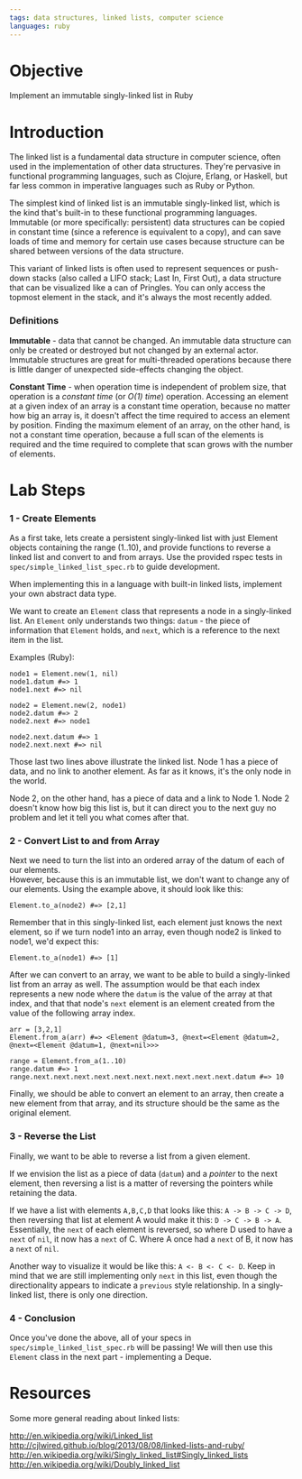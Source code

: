 ```yaml
---
tags: data structures, linked lists, computer science
languages: ruby
---
```


# Objective

Implement an immutable singly-linked list in Ruby

# Introduction

The linked list is a fundamental data structure in computer science, often used in the implementation of other data structures. They're pervasive in functional programming languages, such as Clojure, Erlang, or Haskell, but far less common in imperative languages such as Ruby or Python.

The simplest kind of linked list is an immutable singly-linked list, which is the kind that's built-in to these functional programming languages. Immutable (or more specifically: persistent) data structures can be copied in constant time (since a reference is equivalent to a copy), and can save loads of time and memory for certain use cases because structure can be shared between versions of the data structure.

This variant of linked lists is often used to represent sequences or push-down stacks (also called a LIFO stack; Last In, First Out), a data structure that can be visualized like a can of Pringles. You can only access the topmost element in the stack, and it's always the most recently added.

### Definitions

**Immutable** - data that cannot be changed. An immutable data structure
can only be created or destroyed but not changed by an external actor.
Immutable structures are great for multi-threaded operations because
there is little danger of unexpected side-effects changing the object.

**Constant Time** - when operation time is independent of problem size,
that operation is a *constant time* (or *O(1) time*) operation.
Accessing an element at a given index of an array is a constant time
operation, because no matter how big an array is, it doesn't affect the
time required to access an element by position. Finding the maximum
element of an array, on the other hand, is not a constant time
operation, because a full scan of the elements is required and the time
required to complete that scan grows with the number of elements.

# Lab Steps

### 1 - Create Elements

As a first take, lets create a persistent singly-linked list with just Element objects containing the range (1..10), and provide functions to reverse a linked list and convert to and from arrays. Use the provided rspec tests in `spec/simple_linked_list_spec.rb` to guide development.

When implementing this in a language with built-in linked lists, implement your own abstract data type.

We want to create an `Element` class that represents a node in a
singly-linked list. An `Element` only understands two things: `datum` -
the piece of information that `Element` holds, and `next`, which is a
reference to the next item in the list.

Examples (Ruby):
```
node1 = Element.new(1, nil)
node1.datum #=> 1
node1.next #=> nil

node2 = Element.new(2, node1)
node2.datum #=> 2
node2.next #=> node1

node2.next.datum #=> 1
node2.next.next #=> nil
```
Those last two lines above illustrate the linked list. Node 1 has a
piece of data, and no link to another element. As far as it knows, it's
the only node in the world.

Node 2, on the other hand, has a piece of data and a link to Node 1.
Node 2 doesn't know how big this list is, but it can direct you to the
next guy no problem and let it tell you what comes after that.

### 2 - Convert List to and from Array

Next we need to turn the list into an ordered array of the datum of each
of our elements.  
However, because this is an immutable list, we don't want to change any
of our elements. Using the example above, it should look like this:

`Element.to_a(node2) #=> [2,1]`

Remember that in this singly-linked list, each element just knows the
next element, so if we turn node1 into an array, even though node2 is
linked to node1, we'd expect this:

`Element.to_a(node1) #=> [1]`

After we can convert to an array, we want to be able to build a
singly-linked list from an array as well. The assumption would be that
each index represents a new node where the `datum` is the value of the
array at that index, and that that node's `next` element is an element
created from the value of the following array index.

```
arr = [3,2,1]
Element.from_a(arr) #=> <Element @datum=3, @next=<Element @datum=2,
@next=<Element @datum=1, @next=nil>>>

range = Element.from_a(1..10)
range.datum #=> 1
range.next.next.next.next.next.next.next.next.next.next.datum #=> 10
```

Finally, we should be able to convert an element to an array, then
create a new element from that array, and its structure should be the
same as the original element.

### 3 - Reverse the List

Finally, we want to be able to reverse a list from a given element.  

If we envision the list as a piece of data (`datum`) and a *pointer* to
the next element, then reversing a list is a matter of reversing the
pointers while retaining the data.

If we have a list with elements `A,B,C,D` that looks like this:
`A -> B -> C -> D`, then reversing that list at element A would make it
this:
`D -> C -> B -> A`. Essentially, the `next` of each element is reversed, so where
D used to have a `next` of `nil`, it now has a `next` of C. Where A once
had a `next` of B, it now has a `next` of `nil`.

Another way to visualize it would be like this: `A <- B <- C <- D`. Keep
in mind that we are still implementing only `next` in this list, even
though the directionality appears to indicate a `previous` style
relationship. In a singly-linked list, there is only one direction.

### 4 - Conclusion

Once you've done the above, all of your specs in
`spec/simple_linked_list_spec.rb` will be passing! We will then use this
`Element` class in the next part - implementing a Deque.

# Resources

Some more general reading about linked lists:

http://en.wikipedia.org/wiki/Linked_list
http://cjlwired.github.io/blog/2013/08/08/linked-lists-and-ruby/
http://en.wikipedia.org/wiki/Singly_linked_list#Singly_linked_lists
http://en.wikipedia.org/wiki/Doubly_linked_list
